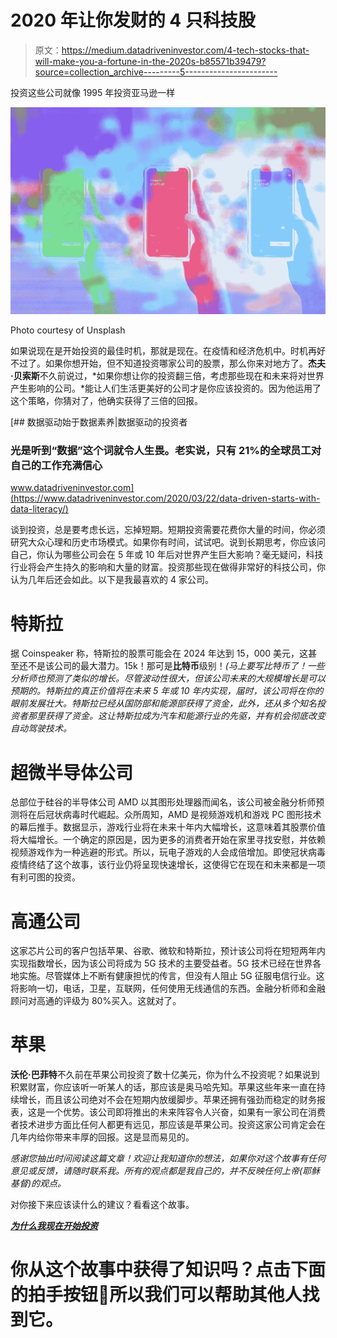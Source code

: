 # 2020 年让你发财的 4 只科技股

> 原文：<https://medium.datadriveninvestor.com/4-tech-stocks-that-will-make-you-a-fortune-in-the-2020s-b85571b39479?source=collection_archive---------5----------------------->

投资这些公司就像 1995 年投资亚马逊一样

![](img/3f22cd18595ca390e8eeb3787cafdf79.png)

Photo courtesy of Unsplash

如果说现在是开始投资的最佳时机，那就是现在。在疫情和经济危机中。时机再好不过了。如果你想开始，但不知道投资哪家公司的股票，那么你来对地方了。**杰夫·贝索斯**不久前说过，*如果你想让你的投资翻三倍，考虑那些现在和未来将对世界产生影响的公司。*能让人们生活更美好的公司才是你应该投资的。因为他运用了这个策略，你猜对了，他确实获得了三倍的回报。

[](https://www.datadriveninvestor.com/2020/03/22/data-driven-starts-with-data-literacy/) [## 数据驱动始于数据素养|数据驱动的投资者

### 光是听到“数据”这个词就令人生畏。老实说，只有 21%的全球员工对自己的工作充满信心

www.datadriveninvestor.com](https://www.datadriveninvestor.com/2020/03/22/data-driven-starts-with-data-literacy/) 

谈到投资，总是要考虑长远，忘掉短期。短期投资需要花费你大量的时间，你必须研究大众心理和历史市场模式。如果你有时间，试试吧。说到长期思考，你应该问自己，你认为哪些公司会在 5 年或 10 年后对世界产生巨大影响？毫无疑问，科技行业将会产生持久的影响和大量的财富。投资那些现在做得非常好的科技公司，你认为几年后还会如此。以下是我最喜欢的 4 家公司。

# 特斯拉

据 Coinspeaker 称，特斯拉的股票可能会在 2024 年达到 15，000 美元，这甚至还不是该公司的最大潜力。15k！那可是**比特币**级别！*(马上要写比特币了！一些分析师也预测了类似的增长。尽管波动性很大，但该公司未来的大规模增长是可以预期的。特斯拉的真正价值将在未来 5 年或 10 年内实现，届时，该公司将在你的眼前发展壮大。特斯拉已经从国防部和能源部获得了资金，此外，还从多个知名投资者那里获得了资金。这让特斯拉成为汽车和能源行业的先驱，并有机会彻底改变自动驾驶技术。*

# 超微半导体公司

总部位于硅谷的半导体公司 AMD 以其图形处理器而闻名，该公司被金融分析师预测将在后冠状病毒时代崛起。众所周知，AMD 是视频游戏机和游戏 PC 图形技术的幕后推手。数据显示，游戏行业将在未来十年内大幅增长，这意味着其股票价值将大幅增长。一个确定的原因是，因为更多的消费者开始在家里寻找安慰，并依赖视频游戏作为一种逃避的形式。所以，玩电子游戏的人会成倍增加。即使冠状病毒疫情终结了这个故事，该行业仍将呈现快速增长，这使得它在现在和未来都是一项有利可图的投资。

# 高通公司

这家芯片公司的客户包括苹果、谷歌、微软和特斯拉，预计该公司将在短短两年内实现指数增长，因为该公司将成为 5G 技术的主要受益者。5G 技术已经在世界各地实施。尽管媒体上不断有健康担忧的传言，但没有人阻止 5G 征服电信行业。这将影响一切，电话，卫星，互联网，任何使用无线通信的东西。金融分析师和金融顾问对高通的评级为 80%买入。这就对了。

# 苹果

**沃伦·巴菲特**不久前在苹果公司投资了数十亿美元，你为什么不投资呢？如果说到积累财富，你应该听一听某人的话，那应该是奥马哈先知。苹果这些年来一直在持续增长，而且该公司绝对不会在短期内放缓脚步。苹果还拥有强劲而稳定的财务报表，这是一个优势。该公司即将推出的未来阵容令人兴奋，如果有一家公司在消费者技术进步方面比任何人都更有远见，那应该是苹果公司。投资这家公司肯定会在几年内给你带来丰厚的回报。这是显而易见的。

*感谢您抽出时间阅读这篇文章！欢迎让我知道你的想法，如果你对这个故事有任何意见或反馈，请随时联系我。所有的观点都是我自己的，并不反映任何上帝(耶稣基督)的观点。*

对你接下来应该读什么的建议？看看这个故事。

[***为什么我现在开始投资***](https://medium.com/datadriveninvestor/why-i-started-investing-during-the-coronavirus-739f69db683f)

# 你从这个故事中获得了知识吗？点击下面的拍手按钮👏所以我们可以帮助其他人找到它。